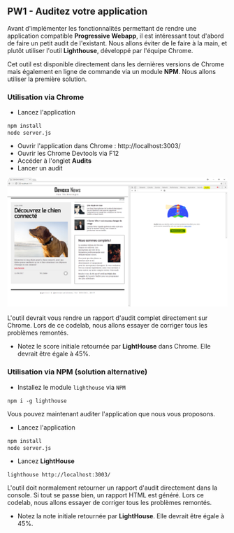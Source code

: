
## PW1 - Auditez votre application

Avant d'implémenter les fonctionnalités permettant de rendre une application compatible **Progressive Webapp**, il est intéressant tout d'abord de faire un  petit audit de l'existant. 
Nous allons éviter de le faire à la main, et plutôt utiliser l'outil **Lighthouse**, développé par l'équipe Chrome.

Cet outil est disponible directement dans les dernières versions de Chrome mais également en ligne de commande via un module **NPM**. 
Nous allons utiliser la première solution.

### Utilisation via Chrome

* Lancez l'application

```shell
npm install
node server.js
```

* Ouvrir l'application dans Chrome : http://localhost:3003/
* Ouvrir les Chrome Devtools via F12
* Accéder à l'onglet **Audits**
* Lancer un audit

![Chrome DevTools - Launch audit](/images/chrome-devtools-launch-audit.png)

L'outil devrait vous rendre un rapport d'audit complet directement sur Chrome. 
Lors de ce codelab, nous allons essayer de corriger tous les problèmes remontés.

* Notez le score initiale retournée par **LightHouse** dans Chrome. 
Elle devrait être égale à 45%.

### Utilisation via NPM (solution alternative)

* Installez le module `lighthouse` via `NPM`

```shell
npm i -g lighthouse
```

Vous pouvez maintenant auditer l'application que nous vous proposons.

* Lancez l'application

```shell
npm install
node server.js
```

* Lancez **LightHouse**

```shell
lighthouse http://localhost:3003/
```

L'outil doit normalement retourner un rapport d'audit directement dans la console.
Si tout se passe bien, un rapport HTML est généré.
Lors ce codelab, nous allons essayer de corriger tous les problèmes remontés.

* Notez la note initiale retournée par **LightHouse**. 
Elle devrait être égale à 45%.
